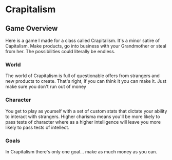 # Crapitalism

## Game Overview
Here is a game I made for a class called Crapitalism. It's a minor satire of Capitalism. Make products, go into business with your Grandmother or steal from her. The possibilities could literally be endless.


### World
The world of Crapitalism is full of questionable offers from strangers and new products to create. That's right, if you can think it you can make it. Just make sure you don't run out of money

### Character
You get to play as yourself with a set of custom stats that dictate your ability to interact with strangers. Higher charisma means you'll be more likely to pass tests of character where as a higher intelligence will leave you more likely to pass tests of intellect. 

### Goals
In Crapitalism there's only one goal... make as much money as you can.
